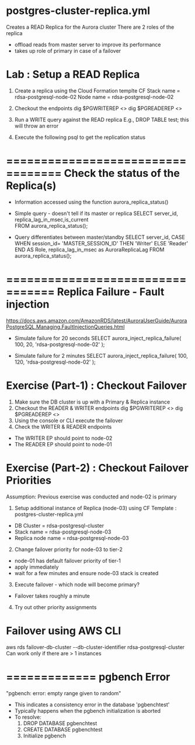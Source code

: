 postgres-cluster-replica.yml
============================
Creates a READ Replica for the Aurora cluster
There are 2 roles of the replica
- offload reads from master server to improve its performance
- takes up role of primary in case of a failover

Lab : Setup a READ Replica
==========================
1. Create a replica using the Cloud Formation templte
CF Stack name = rdsa-postgresql-node-02
Node name =  rdsa-postgresql-node-02

2. Checkout the endpoints
dig $PGWRITEREP   <<This will point to node-01>>
dig $PGREADEREP   <<This will point to node-02>>

3. Run a WRITE query against the READ replica
E.g., DROP TABLE test;  this will throw an error

4. Execute the following psql to get the replication status



==================================
Check the status of the Replica(s)
==================================
* Information accessed using the function aurora_replica_status()

* Simple query - doesn't tell if its master or replica
SELECT server_id, replica_lag_in_msec,is_current  
FROM aurora_replica_status();

* Query differentiates between master/standby
SELECT server_id, 
    CASE 
        WHEN session_id= 'MASTER_SESSION_ID' 
        THEN 'Writer' 
        ELSE 'Reader' 
    END AS Role, 
    replica_lag_in_msec as AuroraReplicaLag 
FROM aurora_replica_status();

=================================
Replica Failure - Fault injection
=================================
https://docs.aws.amazon.com/AmazonRDS/latest/AuroraUserGuide/AuroraPostgreSQL.Managing.FaultInjectionQueries.html


* Simulate failure for 20 seconds
SELECT aurora_inject_replica_failure(
   100, 
   20, 
   'rdsa-postgresql-node-02'
);

* Simulate failure for 2 minutes
SELECT aurora_inject_replica_failure(
   100, 
   120, 
   'rdsa-postgresql-node-02'
);



Exercise (Part-1) : Checkout Failover
============================
1. Make sure the DB cluster is up with a Primary & Replica instance
2. Checkout the READER & WRITER endpoints
dig $PGWRITEREP   <<This will point to node-02>>
dig $PGREADEREP   <<This will point to node-01>>
3. Using the console or CLI execute the failover
4. Check the WRITER & READER endpoints
- The WRITER EP should point to node-02
- The READER EP should point to node-01


Exercise (Part-2) : Checkout Failover Priorities
================================================
Assumption: Previous exercise was conducted and node-02 is primary
1. Setup additional instance of Replica  (node-03) using CF Template : postgres-cluster-replica.yml
- DB Cluster = rdsa-postgresql-cluster
- Stack name = rdsa-postgresql-node-03
- Replica node name = rdsa-postgresql-node-03
2. Change failover priority for node-03 to tier-2 
- node-01 has default failover priority of tier-1
- apply immediately
- wait for a few minutes and ensure node-03 stack is created
3. Execute failover - which node will become primary?
- Failover takes roughly a minute
4. Try out other priority assignments


Failover using AWS CLI
======================
aws rds failover-db-cluster --db-cluster-identifier rdsa-postgresql-cluster 
Can work only if there are > 1 instances


=============
pgbench Error
=============
"pgbench: error: empty range given to random"

* This indicates a consistency error in the database 'pgbenchtest'
* Typically happens when the pgbench initialization is aborted
* To resolve:
  1. DROP DATABASE pgbenchtest
  2. CREATE DATABASE pgbenchtest
  3. Initialize pgbench